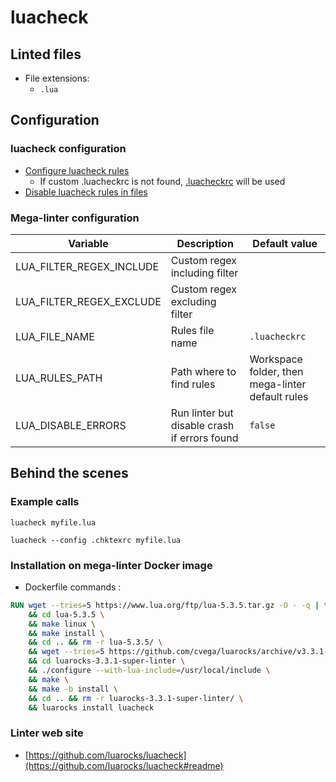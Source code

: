 <!-- markdownlint-disable MD033 MD041 -->
<!-- Generated by .automation/build.py, please do not update manually -->
# luacheck

## Linted files

- File extensions:
  - `.lua`

## Configuration

### luacheck configuration

- [Configure luacheck rules](https://luacheck.readthedocs.io/en/stable/config.html)
  - If custom .luacheckrc is not found, [.luacheckrc](https://github.com/nvuillam/mega-linter/tree/master/TEMPLATES/.luacheckrc) will be used
- [Disable luacheck rules in files](https://luacheck.readthedocs.io/en/stable/inline.html)

### Mega-linter configuration

| Variable | Description | Default value |
| ----------------- | -------------- | -------------- |
| LUA_FILTER_REGEX_INCLUDE | Custom regex including filter |  |
| LUA_FILTER_REGEX_EXCLUDE | Custom regex excluding filter |  |
| LUA_FILE_NAME | Rules file name | `.luacheckrc` |
| LUA_RULES_PATH | Path where to find rules | Workspace folder, then mega-linter default rules |
| LUA_DISABLE_ERRORS | Run linter but disable crash if errors found | `false` |

## Behind the scenes

### Example calls

```shell
luacheck myfile.lua
```

```shell
luacheck --config .chktexrc myfile.lua
```


### Installation on mega-linter Docker image

- Dockerfile commands :
```dockerfile
RUN wget --tries=5 https://www.lua.org/ftp/lua-5.3.5.tar.gz -O - -q | tar -xzf - \
    && cd lua-5.3.5 \
    && make linux \
    && make install \
    && cd .. && rm -r lua-5.3.5/ \
    && wget --tries=5 https://github.com/cvega/luarocks/archive/v3.3.1-super-linter.tar.gz -O - -q | tar -xzf - \
    && cd luarocks-3.3.1-super-linter \
    && ./configure --with-lua-include=/usr/local/include \
    && make \
    && make -b install \
    && cd .. && rm -r luarocks-3.3.1-super-linter/ \
    && luarocks install luacheck
```


### Linter web site
- [https://github.com/luarocks/luacheck](https://github.com/luarocks/luacheck#readme)

